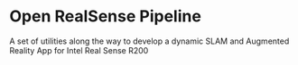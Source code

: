 # Open RealSense Pipeline

A set of utilities along the way to develop a dynamic SLAM and Augmented Reality App for Intel Real Sense R200
